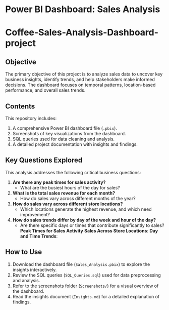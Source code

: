 # Power BI Dashboard: Sales Analysis
# Coffee-Sales-Analysis-Dashboard-project
## Objective
The primary objective of this project is to analyze sales data to uncover key business insights, identify trends, and help stakeholders make informed decisions. The dashboard focuses on temporal patterns, location-based performance, and overall sales trends.
## Contents
This repository includes:
1. A comprehensive Power BI dashboard file (`.pbix`).
2. Screenshots of key visualizations from the dashboard.
3. SQL queries used for data cleaning and analysis.
4. A detailed project documentation with insights and findings.
## Key Questions Explored
This analysis addresses the following critical business questions:
1. **Are there any peak times for sales activity?**
   - What are the busiest hours of the day for sales?
2. **What is the total sales revenue for each month?**
   - How do sales vary across different months of the year?
3. **How do sales vary across different store locations?**
   - Which locations generate the highest revenue, and which need improvement?
4. **How do sales trends differ by day of the week and hour of the day?**
   - Are there specific days or times that contribute significantly to sales?
**Peak Times for Sales Activity**
**Sales Across Store Locations**:
**Day and Time Trends**:
## How to Use
1. Download the dashboard file (`Sales_Analysis.pbix`) to explore the insights interactively.
2. Review the SQL queries (`SQL_Queries.sql`) used for data preprocessing and analysis.
3. Refer to the screenshots folder (`Screenshots/`) for a visual overview of the dashboard.
4. Read the insights document (`Insights.md`) for a detailed explanation of findings.
